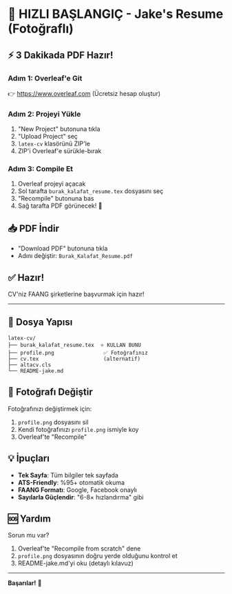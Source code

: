 # 🚀 HIZLI BAŞLANGIÇ - Jake's Resume (Fotoğraflı)

## ⚡ 3 Dakikada PDF Hazır!

### Adım 1: Overleaf'e Git
👉 https://www.overleaf.com (Ücretsiz hesap oluştur)

### Adım 2: Projeyi Yükle
1. "New Project" butonuna tıkla
2. "Upload Project" seç
3. `latex-cv` klasörünü ZIP'le
4. ZIP'i Overleaf'e sürükle-bırak

### Adım 3: Compile Et
1. Overleaf projeyi açacak
2. Sol tarafta `burak_kalafat_resume.tex` dosyasını seç
3. "Recompile" butonuna bas
4. Sağ tarafta PDF görünecek! 🎉

## 📥 PDF İndir
- "Download PDF" butonuna tıkla
- Adını değiştir: `Burak_Kalafat_Resume.pdf`

## ✅ Hazır!

CV'niz FAANG şirketlerine başvurmak için hazır!

---

## 📂 Dosya Yapısı

```
latex-cv/
├── burak_kalafat_resume.tex  ⭐ KULLAN BUNU
├── profile.png                ✅ Fotoğrafınız
├── cv.tex                     (alternatif)
├── altacv.cls
└── README-jake.md
```

## 🎨 Fotoğrafı Değiştir

Fotoğrafınızı değiştirmek için:
1. `profile.png` dosyasını sil
2. Kendi fotoğrafınızı `profile.png` ismiyle koy
3. Overleaf'te "Recompile"

## 💡 İpuçları

- **Tek Sayfa**: Tüm bilgiler tek sayfada
- **ATS-Friendly**: %95+ otomatik okuma
- **FAANG Formatı**: Google, Facebook onaylı
- **Sayılarla Güçlendir**: "6-8× hızlandırma" gibi

## 🆘 Yardım

Sorun mu var?
1. Overleaf'te "Recompile from scratch" dene
2. `profile.png` dosyasının doğru yerde olduğunu kontrol et
3. README-jake.md'yi oku (detaylı kılavuz)

---

**Başarılar!** 🎯
